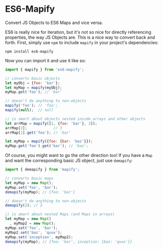 ES6-Mapify
======

Convert JS Objects to ES6 Maps and vice versa.

ES6 is really nice for iteration, but it's not so nice for directly referencing properties, the way JS Objects are. This is a nice way to convert back and forth. First, simply use `npm` to include `mapify` in your project's dependencies:

```
npm install es6-mapify
```

Now you can import it and use it like so:

```js
import { mapify } from 'es6-mapify';

// converts basic objects
let myObj = {foo: 'bar'};
let myMap = mapify(myObj);
myMap.get('foo'); // 'bar'

// doesn't do anything to non-objects
mapify('foo'); // 'foo';
mapify(null);  // null

// is smart about objects nested inside arrays and other objects
let arrMap = mapify([1, {foo: 'bar'}, 3]);
arrMap[2];            // 3
arrMap[1].get('foo'); // 'bar'

let myMap = mapify({foo: {bar: 'baz'}});
myMap.get('foo').get('bar'); // 'baz';
```

Of course, you might want to go the other direction too! If you have a `Map` and want the corresponding basic JS object, just use `demapify`:

```js
import { demapify } from 'mapify';

// converts basic maps
let myMap = new Map();
myMap.set('foo', 'bar');
demapify(myMap); // {foo: 'bar'}

// doesn't do anything to non-objects
demapify(2); // 2

// is smart about nested Maps (and Maps in arrays)
let myMap = new Map()
  , myMap2 = new Map();
myMap.set('foo', 'bar');
myMap2.set('baz', 'quux');
myMap.set('inception', myMap2);
demapify(myMap); // {foo: 'bar', inception: {baz: 'quux'}}
```

